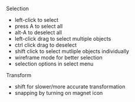 Selection
- left-click to select
- press A to select all
- alt-A to deselect all
- left-click drag to select multiple objects
- ctrl click drag to deselect
- shift click to select mutliple objects individually
- wireframe mode for better selection
- selection options in select menu

Transform
- shift for slower/more accurate transformation
- snapping by turning on magnet icon
